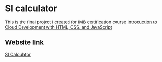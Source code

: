 # SI calculator

This is the final project I created for IMB certification course [Introduction to Cloud Development with HTML, CSS, and JavaScript](https://learning.edx.org/course/course-v1:IBM+CAD101EN+2T2020/home)

## Website link 

[SI Calculator](https://learning.edx.org/course/course-v1:IBM+CAD101EN+2T2020/home)
